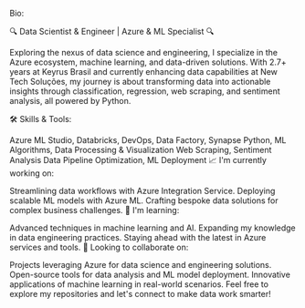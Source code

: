 Bio:

🔍 Data Scientist & Engineer | Azure & ML Specialist 🔍

Exploring the nexus of data science and engineering, I specialize in the Azure ecosystem, machine learning, and data-driven solutions. With 2.7+ years at Keyrus Brasil and currently enhancing data capabilities at New Tech Soluções, my journey is about transforming data into actionable insights through classification, regression, web scraping, and sentiment analysis, all powered by Python.

🛠️ Skills & Tools:

Azure ML Studio, Databricks, DevOps, Data Factory, Synapse
Python, ML Algorithms, Data Processing & Visualization
Web Scraping, Sentiment Analysis
Data Pipeline Optimization, ML Deployment
📈 I'm currently working on:

Streamlining data workflows with Azure Integration Service.
Deploying scalable ML models with Azure ML.
Crafting bespoke data solutions for complex business challenges.
🌱 I'm learning:

Advanced techniques in machine learning and AI.
Expanding my knowledge in data engineering practices.
Staying ahead with the latest in Azure services and tools.
🤝 Looking to collaborate on:

Projects leveraging Azure for data science and engineering solutions.
Open-source tools for data analysis and ML model deployment.
Innovative applications of machine learning in real-world scenarios.
Feel free to explore my repositories and let's connect to make data work smarter!
